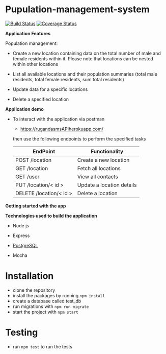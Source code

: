 # Pupulation-management-system
[![Build Status](https://travis-ci.org/ruganda/Population-Management-System.svg?branch=master&service=github)](https://travis-ci.org/ruganda/Population-Management-System)
[![Coverage Status](https://coveralls.io/repos/github/ruganda/Population-Management-System/badge.svg?branch=master&service=github)](https://coveralls.io/github/ruganda/Population-Management-System?branch=master)


**Application Features**

Population management:

- Create a new location containing data on the total number of male and female residents within it. Please note that locations can be nested within other locations

- List all available locations and their population summaries (total male residents, total female residents, sum total residents)

- Update data for a specific locations

- Delete a specified location



**Application demo**

* To interact with the application via postman
     * https://rugandasmsAPIherokuapp.com/

    then use the following endpoints to perform the specified tasks
    
    EndPoint                                           | Functionality
    ------------------------                           | ----------------------
    POST /location                                     | Create a new location
    GET /location                                      | Fetch all locations
    GET /user                                          | View all contacts
    PUT /location/< id >                               | Update a location details
    DELETE /location/< id >                            | Delete a location
   
    
**Getting started with the app**

**Technologies used to build the application**

* Node js 

* Express

* [PostgreSQL](https://www.postgresql.org/)

* Mocha 

# Installation

- clone the repository
- install the packages by running `npm install`
- create a database called test_db 
- run migrations with `npm run migrate`
- start the project with `npm start`


# Testing
 - run `npm test` to run the tests